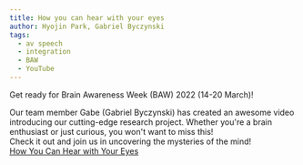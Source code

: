 ```yaml
---
title: How you can hear with your eyes
author: Hyojin Park, Gabriel Byczynski
tags:
  - av speech
  - integration
  - BAW
  - YouTube
---
```


Get ready for Brain Awareness Week (BAW) 2022 (14-20 March)! <br>

Our team member Gabe (Gabriel Byczynski) has created an awesome video introducing our cutting-edge research project. Whether you're a brain enthusiast or just curious, you won't want to miss this! <br>
Check it out and join us in uncovering the mysteries of the mind! <br>
[How You Can Hear with Your Eyes](https://youtu.be/gQ9G0IbM_z4)
